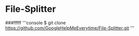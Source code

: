 # File-Splitter

###fffff
'''console
$ git clone https://github.com/GoogleHelpMeEverytime/File-Splitter.git
'''
